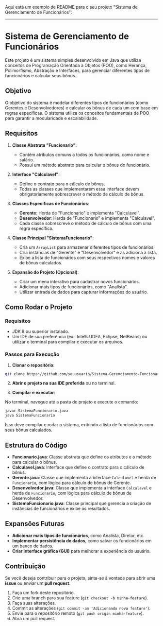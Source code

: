 Aqui está um exemplo de README para o seu projeto "Sistema de Gerenciamento de Funcionários":

---

# Sistema de Gerenciamento de Funcionários

Este projeto é um sistema simples desenvolvido em Java que utiliza conceitos de Programação Orientada a Objetos (POO), como Herança, Polimorfismo, Abstração e Interfaces, para gerenciar diferentes tipos de funcionários e calcular seus bônus.

## Objetivo

O objetivo do sistema é modelar diferentes tipos de funcionários (como Gerentes e Desenvolvedores) e calcular os bônus de cada um com base em regras específicas. O sistema utiliza os conceitos fundamentais de POO para garantir a modularidade e escalabilidade.

## Requisitos

1. **Classe Abstrata "Funcionario"**:
   - Contém atributos comuns a todos os funcionários, como nome e salário.
   - Possui um método abstrato para calcular o bônus do funcionário.

2. **Interface "Calculavel"**:
   - Define o contrato para o cálculo de bônus.
   - Todas as classes que implementarem essa interface devem obrigatoriamente sobrescrever o método de cálculo de bônus.

3. **Classes Específicas de Funcionários**:
   - **Gerente**: Herda de "Funcionario" e implementa "Calculavel".
   - **Desenvolvedor**: Herda de "Funcionario" e implementa "Calculavel".
   - Cada classe sobrescreve o método de cálculo de bônus com uma regra específica.

4. **Classe Principal "SistemaFuncionario"**:
   - Cria um `ArrayList` para armazenar diferentes tipos de funcionários.
   - Cria instâncias de "Gerente" e "Desenvolvedor" e as adiciona à lista.
   - Exibe a lista de funcionários com seus respectivos nomes e valores de bônus calculados.

5. **Expansão do Projeto (Opcional)**:
   - Criar um menu interativo para cadastrar novos funcionários.
   - Adicionar mais tipos de funcionários, como "Analista".
   - Utilizar entrada de dados para capturar informações do usuário.

## Como Rodar o Projeto

### Requisitos

- JDK 8 ou superior instalado.
- Um IDE de sua preferência (ex.: IntelliJ IDEA, Eclipse, NetBeans) ou utilizar o terminal para compilar e executar os arquivos.

### Passos para Execução

1. **Clonar o repositório**:

```bash
git clone https://github.com/seuusuario/Sistema-Gerenciamento-Funcionarios.git
```

2. **Abrir o projeto na sua IDE preferida** ou no terminal.

3. **Compilar e executar**:

No terminal, navegue até a pasta do projeto e execute o comando:

```bash
javac SistemaFuncionario.java
java SistemaFuncionario
```

Isso deve compilar e rodar o sistema, exibindo a lista de funcionários com seus bônus calculados.

## Estrutura do Código

- **Funcionario.java**: Classe abstrata que define os atributos e o método para calcular o bônus.
- **Calculavel.java**: Interface que define o contrato para o cálculo de bônus.
- **Gerente.java**: Classe que implementa a interface `Calculavel` e herda de `Funcionario`, com lógica para cálculo de bônus de Gerente.
- **Desenvolvedor.java**: Classe que implementa a interface `Calculavel` e herda de `Funcionario`, com lógica para cálculo de bônus de Desenvolvedor.
- **SistemaFuncionario.java**: Classe principal que gerencia a criação de instâncias de funcionários e exibe os resultados.

## Expansões Futuras

- **Adicionar mais tipos de funcionários**, como Analista, Diretor, etc.
- **Implementar persistência de dados**, como salvar os funcionários em um banco de dados.
- **Criar interface gráfica (GUI)** para melhorar a experiência do usuário.

## Contribuição

Se você deseja contribuir para o projeto, sinta-se à vontade para abrir uma **issue** ou enviar um **pull request**.

1. Faça um fork deste repositório.
2. Crie uma branch para sua feature (`git checkout -b minha-feature`).
3. Faça suas alterações.
4. Commit as alterações (`git commit -am 'Adicionando nova feature'`).
5. Envie para o repositório remoto (`git push origin minha-feature`).
6. Abra um pull request.

